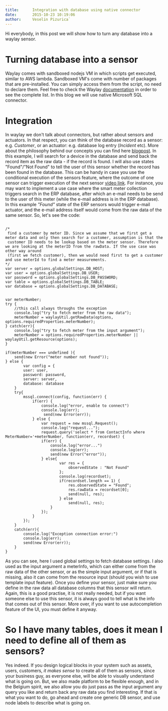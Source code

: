 ```yaml
---
title:      Integration with database using native connector
date:       2015-10-23 10:19:06
author:     Veselin Pizurica`
---
```

Hi everybody, in this post we will show how to turn any database into a waylay sensor.

# Turning database into a sensor

Waylay comes with sandboxed nodejs VM in which scripts get executed, similar to AWS lambda. Sandboxed VM's come with number of packages that are pre-installed. You can simply access them from the script, no need to declare them. Feel free to check the Waylay [documentation][waylaydocs] in order to see the complete list. In this blog we will use native Microsoft SQL connector.

# Integration

In waylay we don't talk about connectors, but rather about sensors and actuators. In that respect, you can think of the database record as a sensor: e.g.  _Customer_, or an actuator: e.g. database log entry (_Incident_ etc). More about the philosophy behind our concepts you can find here [blogpost][blog].
In this example, I will search for a device in the database and send back the record item as the raw data - if the record is found. I will also use states "Found"/"Not Found" to tell the user of this sensor whether the record has been found in the database. This can be handy in case  you use the conditional execution of the sensors feature, where the outcome of one sensor can trigger execution of the next sensor [video link][video]. For instance, you may want to implement a use case where the smart meter collection triggers search in the ERP database, after which an e-mail needs to be send to the user of this meter
(while the e-mail address is in the ERP database). In this example _"Found"_ state of the ERP sensors would trigger e-mail actuator, and the e-mail address itself  would come from the raw data of the same sensor. So, let's see the code:

```

/*
 find a customer by meter ID. Since we assume that we first get a meter data and only then search for a customer, assumption is that the
 customer ID needs to be lookup based on the meter sensor. Therefore we are looking at the meterID from the rawData. If the use case was other way around
 (first we fetch customer), then we would need first to get a customer and use meterId to find a meter measurements.
*/
var server = options.globalSettings.DB_HOST;
var user = options.globalSettings.DB_USER;
var password = options.globalSettings.DB_PASSWORD;
var table = options.globalSettings.DB_TABLE;
var database = options.globalSettings.DB_DATABASE;


var meterNumber;
try {
    //this call always throughs the exception
    console.log("try to fetch meter from the raw data");
    meterNumber = waylayUtil.getRawData(options, options.requiredProperties.meterNumber);
} catch(err){
    console.log("try to fetch meter from the input argument");
    meterNumber = options.requiredProperties.meterNumber || waylayUtil.getResource(options);
}

if(meterNumber === undefined ){
    send(new Error("meter number not found"));
} else {
        var config = {
        user: user,
        password: password,
        server: server,
        database: database
    }
    try{
        mssql.connect(config, function(err) {
            if(err) {
                console.log("error, enable to connect")
                console.log(err);
                 send(new Error(err));
            } else {
                var request = new mssql.Request();
                console.log("request...");
                request.query('select * from ContactInfo where MeterNumber='+meterNumber, function(err, recordset) {
                if(err) {
                    console.log("error...")
                    console.log(err);
                    send(new Error("error"));
                } else{
                        var res = {
                            observedState : "Not Found"
                        };
                        console.log(recordset);
                        if(recordset.length == 1) {
                            res.observedState = "Found";
                            res.rawData = recordset[0];
                            send(null, res);
                        } else
                            send(null, res);
                    }
                });
            }
        });
    }
    catch(err){
        console.log("Exception connection error:")
        console.log(err);
        send(new Error(err));
    }
}
```

As you can see, here I used global settings to fetch database settings. I also used as the input argument a meterInfo, which can either come from the raw data of the other sensor, or as the simple input argument, or if that is missing, also it can come from the resource input (should you wish to use template input feature).
Once you define your sensor, just make sure you define in the raw data all database columns that this sensor will return. Again, this is a good practise, it is not really needed, but if you want someone else to use this sensor, it is always good to tell what is the info that comes out of this sensor. More over, if you want to use autocompletion feature of the UI, you must define it anyway.

# So I have many tables, does it mean I need to define all of them as sensors?

Yes indeed. If you design logical blocks in your system such as assets, users, customers, _it makes sense_ to create all of them as sensors, since your business guy, as everyone else, will be able to visually understand what is going on. But, we also made platform to be flexible enough, and in the Belgium spirit, we also allow you do just pass as the input argument any query you like and return back any raw data you find interesting. If that is what you want to do, go ahead and create one generic DB sensor, and use node labels to describe what is going on.


[waylaydocs]: /api/sensors-and-actuators/    
[blog]: http://www.waylay.io/blog-one-rules-engine-to-rule-them-all.html
[video]: https://www.youtube.com/watch?v=UXQV7voA_u4&list=PLy54mo7VaB1hMsaTA6gVYn2XJSov3dnSK&index=8
